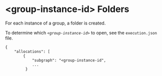 <!-- loio2bed74e3021442969de0026c08f5c081 -->

# <group-instance-id\> Folders

For each instance of a group, a folder is created.

To determine which <code><i class="varname">&lt;group-instance-id&gt;</i></code> to open, see the `execution.json` file.

```
{
    "allocations": [
        {
            "subgraph": "<group-instance-id",
            ...
         }

```

